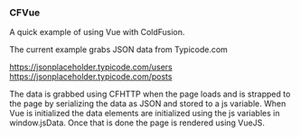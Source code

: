 ### CFVue

A quick example of using Vue with ColdFusion.

The current example grabs JSON data from Typicode.com

https://jsonplaceholder.typicode.com/users
https://jsonplaceholder.typicode.com/posts

The data is grabbed using CFHTTP when the page loads and is strapped to the page by serializing the data as JSON and stored to a js variable. When Vue is initialized the data elements are initialized using the js variables in window.jsData. Once that is done the page is rendered using VueJS.

